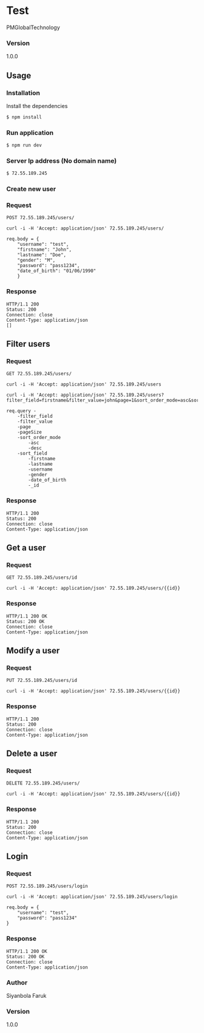 # Test

PMGlobalTechnology

### Version
1.0.0

## Usage

### Installation

Install the dependencies

```sh
$ npm install
```

### Run application

```sh
$ npm run dev
```

### Server Ip address (No domain name)

```sh
$ 72.55.189.245
```

### Create new user

### Request

`POST 72.55.189.245/users/`

    curl -i -H 'Accept: application/json' 72.55.189.245/users/

    req.body = {
        "username": "test",
        "firstname": "John",
        "lastname": "Doe",
        "gender": "M",
        "password": "pass1234",
        "date_of_birth": "01/06/1990"
        }

### Response

    HTTP/1.1 200 
    Status: 200
    Connection: close
    Content-Type: application/json
    []


## Filter users

### Request

`GET 72.55.189.245/users/`

    curl -i -H 'Accept: application/json' 72.55.189.245/users

    curl -i -H 'Accept: application/json' 72.55.189.245/users?filter_field=firstname&filter_value=john&page=1&sort_order_mode=asc&sort_field=firstname

    req.query -
        -filter_field
        -filter_value
        -page
        -pageSize
        -sort_order_mode
            -asc
            -desc
        -sort_field
            -firstname
            -lastname
            -username
            -gender
            -date_of_birth
            -_id

### Response

    HTTP/1.1 200 
    Status: 200 
    Connection: close
    Content-Type: application/json


## Get a user

### Request

`GET 72.55.189.245/users/id`

    curl -i -H 'Accept: application/json' 72.55.189.245/users/{{id}}

### Response

    HTTP/1.1 200 OK
    Status: 200 OK
    Connection: close
    Content-Type: application/json

## Modify a user

### Request

`PUT 72.55.189.245/users/id`

    curl -i -H 'Accept: application/json' 72.55.189.245/users/{{id}}

### Response

    HTTP/1.1 200
    Status: 200
    Connection: close
    Content-Type: application/json


## Delete a user

### Request

`DELETE 72.55.189.245/users/`

    curl -i -H 'Accept: application/json' 72.55.189.245/users/{{id}}

### Response

    HTTP/1.1 200
    Status: 200
    Connection: close
    Content-Type: application/json

## Login

### Request

`POST 72.55.189.245/users/login`

    curl -i -H 'Accept: application/json' 72.55.189.245/users/login

    req.body = {
        "username": "test",
        "password": "pass1234"
    }
    
### Response

    HTTP/1.1 200 OK
    Status: 200 OK
    Connection: close
    Content-Type: application/json

### Author

Siyanbola Faruk

### Version

1.0.0
